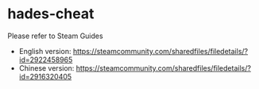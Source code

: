 # hades-cheat

Please refer to Steam Guides
- English version: https://steamcommunity.com/sharedfiles/filedetails/?id=2922458965
- Chinese version: https://steamcommunity.com/sharedfiles/filedetails/?id=2916320405
